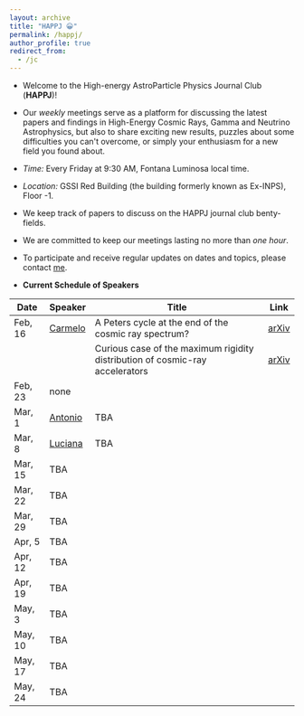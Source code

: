 ```yaml
---
layout: archive
title: "HAPPJ 😀"
permalink: /happj/
author_profile: true
redirect_from:
  - /jc
---
```


+ Welcome to the High-energy AstroParticle Physics Journal Club (**HAPPJ**)!

+ Our *weekly* meetings serve as a platform for discussing the latest papers and findings in High-Energy Cosmic Rays, Gamma and Neutrino Astrophysics, but also to share exciting new results, puzzles about some difficulties you can't overcome, or simply your enthusiasm for a new field you found about.

+ *Time:* Every Friday at 9:30 AM, Fontana Luminosa local time.

+ *Location:* GSSI Red Building (the building formerly known as Ex-INPS), Floor -1. 

+ We keep track of papers to discuss on the HAPPJ journal club benty-fields.

+ We are committed to keep our meetings lasting no more than *one hour*.

+ To participate and receive regular updates on dates and topics, please contact [me](mailto:carmelo.evoli@gssi.it).

+ **Current Schedule of Speakers**

| Date    | Speaker | Title      | Link  |
|---------|---------|------------|-------|
| Feb, 16 | [Carmelo](https://www.gssi.it/people/professors/lectures-physics/item/1013-evoli-carmelo) | A Peters cycle at the end of the cosmic ray spectrum? | [arXiv](https://arxiv.org/abs/2309.16518) |
|         |         | Curious case of the maximum rigidity distribution of cosmic-ray accelerators | [arXiv](https://arxiv.org/abs/2207.10691) |
| Feb, 23 | none    |  |  |
| Mar, 1  | [Antonio](https://www.gssi.it/people/post-doc/post-doc-physics/item/25150-ambrosone-antonio) | TBA | |
| Mar, 8  | [Luciana](https://webapps.unitn.it/du/it/Persona/PER0270889) | TBA | |
| Mar, 15 | TBA     |  |  |
| Mar, 22 | TBA     |  |  |
| Mar, 29 | TBA     |  |  |
| Apr, 5  | TBA     |  |  |
| Apr, 12 | TBA     |  |  |
| Apr, 19 | TBA     |  |  |
| May, 3  | TBA     |  |  |
| May, 10 | TBA     |  |  |
| May, 17 | TBA     |  |  |
| May, 24 | TBA     |  |  |


